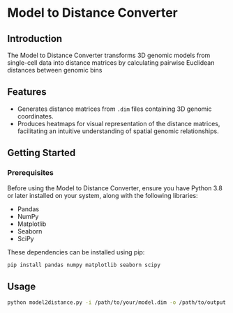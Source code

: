 # Model to Distance Converter

## Introduction

The Model to Distance Converter transforms 3D genomic models from single-cell data into distance matrices by calculating pairwise Euclidean distances between genomic bins 
## Features

- Generates distance matrices from `.dim` files containing 3D genomic coordinates.
- Produces heatmaps for visual representation of the distance matrices, facilitating an intuitive understanding of spatial genomic 
relationships.

## Getting Started

### Prerequisites

Before using the Model to Distance Converter, ensure you have Python 3.8 or later installed on your system, along with the following 
libraries:
- Pandas
- NumPy
- Matplotlib
- Seaborn
- SciPy

These dependencies can be installed using pip:
```bash
pip install pandas numpy matplotlib seaborn scipy
```
## Usage
```bash
python model2distance.py -i /path/to/your/model.dim -o /path/to/output
```
